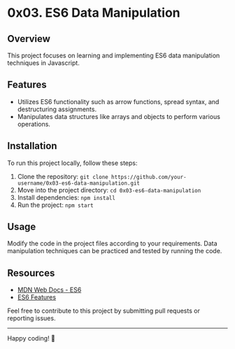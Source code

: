 # 0x03. ES6 Data Manipulation 

## Overview
This project focuses on learning and implementing ES6 data manipulation techniques in Javascript.

## Features
- Utilizes ES6 functionality such as arrow functions, spread syntax, and destructuring assignments.
- Manipulates data structures like arrays and objects to perform various operations.

## Installation
To run this project locally, follow these steps:
1. Clone the repository: `git clone https://github.com/your-username/0x03-es6-data-manipulation.git`
2. Move into the project directory: `cd 0x03-es6-data-manipulation`
3. Install dependencies: `npm install`
4. Run the project: `npm start`

## Usage
Modify the code in the project files according to your requirements. Data manipulation techniques can be practiced and tested by running the code.

## Resources
- [MDN Web Docs - ES6](https://developer.mozilla.org/en-US/docs/Web/JavaScript/New_in_JavaScript/ECMAScript_2015_support_in_Mozilla)
- [ES6 Features](https://www.ecma-international.org/ecma-262/6.0/)

Feel free to contribute to this project by submitting pull requests or reporting issues.

---

Happy coding! 🚀